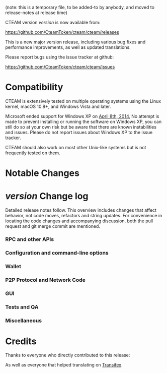 (note: this is a temporary file, to be added-to by anybody, and moved to release-notes at release time)

CTEAM version *version* is now available from:

  <https://github.com/CteamToken/cteam/cteam/releases>

This is a new major version release, including various bug fixes and
performance improvements, as well as updated translations.

Please report bugs using the issue tracker at github:

  <https://github.com/CteamToken/cteam/cteam/issues>

Compatibility
==============

CTEAM is extensively tested on multiple operating systems using
the Linux kernel, macOS 10.8+, and Windows Vista and later.

Microsoft ended support for Windows XP on [April 8th, 2014](https://www.microsoft.com/en-us/WindowsForBusiness/end-of-xp-support),
No attempt is made to prevent installing or running the software on Windows XP, you
can still do so at your own risk but be aware that there are known instabilities and issues.
Please do not report issues about Windows XP to the issue tracker.

CTEAM should also work on most other Unix-like systems but is not
frequently tested on them.

Notable Changes
===============



*version* Change log
=================

Detailed release notes follow. This overview includes changes that affect
behavior, not code moves, refactors and string updates. For convenience in locating
the code changes and accompanying discussion, both the pull request and
git merge commit are mentioned.

### RPC and other APIs


### Configuration and command-line options


### Wallet


### P2P Protocol and Network Code


### GUI


### Tests and QA


### Miscellaneous


Credits
=======

Thanks to everyone who directly contributed to this release:


As well as everyone that helped translating on [Transifex](https://www.transifex.com/projects/p/cteam-project-translations/).
